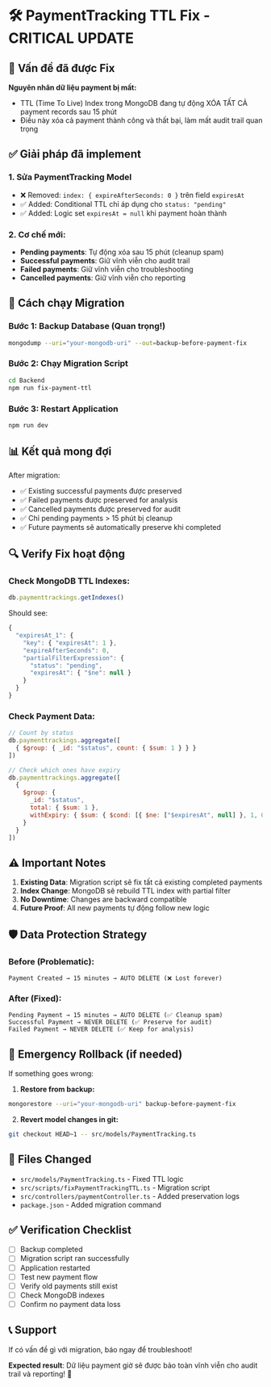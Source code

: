 # 🛠️ PaymentTracking TTL Fix - CRITICAL UPDATE

## 🚨 Vấn đề đã được Fix

**Nguyên nhân dữ liệu payment bị mất:**
- TTL (Time To Live) Index trong MongoDB đang tự động XÓA TẤT CẢ payment records sau 15 phút
- Điều này xóa cả payment thành công và thất bại, làm mất audit trail quan trọng

## ✅ Giải pháp đã implement

### 1. **Sửa PaymentTracking Model**
- ❌ Removed: `index: { expireAfterSeconds: 0 }` trên field `expiresAt`
- ✅ Added: Conditional TTL chỉ áp dụng cho `status: "pending"`
- ✅ Added: Logic set `expiresAt = null` khi payment hoàn thành

### 2. **Cơ chế mới:**
- **Pending payments**: Tự động xóa sau 15 phút (cleanup spam)
- **Successful payments**: Giữ vĩnh viễn cho audit trail
- **Failed payments**: Giữ vĩnh viễn cho troubleshooting
- **Cancelled payments**: Giữ vĩnh viễn cho reporting

## 🚀 Cách chạy Migration

### Bước 1: Backup Database (Quan trọng!)
```bash
mongodump --uri="your-mongodb-uri" --out=backup-before-payment-fix
```

### Bước 2: Chạy Migration Script
```bash
cd Backend
npm run fix-payment-ttl
```

### Bước 3: Restart Application
```bash
npm run dev
```

## 📊 Kết quả mong đợi

After migration:
- ✅ Existing successful payments được preserved
- ✅ Failed payments được preserved for analysis  
- ✅ Cancelled payments được preserved for audit
- ✅ Chỉ pending payments > 15 phút bị cleanup
- ✅ Future payments sẽ automatically preserve khi completed

## 🔍 Verify Fix hoạt động

### Check MongoDB TTL Indexes:
```javascript
db.paymenttrackings.getIndexes()
```

Should see:
```javascript
{
  "expiresAt_1": {
    "key": { "expiresAt": 1 },
    "expireAfterSeconds": 0,
    "partialFilterExpression": { 
      "status": "pending",
      "expiresAt": { "$ne": null }
    }
  }
}
```

### Check Payment Data:
```javascript
// Count by status
db.paymenttrackings.aggregate([
  { $group: { _id: "$status", count: { $sum: 1 } } }
])

// Check which ones have expiry
db.paymenttrackings.aggregate([
  { 
    $group: { 
      _id: "$status", 
      total: { $sum: 1 },
      withExpiry: { $sum: { $cond: [{ $ne: ["$expiresAt", null] }, 1, 0] } }
    } 
  }
])
```

## ⚠️ Important Notes

1. **Existing Data**: Migration script sẽ fix tất cả existing completed payments
2. **Index Change**: MongoDB sẽ rebuild TTL index with partial filter
3. **No Downtime**: Changes are backward compatible
4. **Future Proof**: All new payments tự động follow new logic

## 🛡️ Data Protection Strategy

### Before (Problematic):
```
Payment Created → 15 minutes → AUTO DELETE (❌ Lost forever)
```

### After (Fixed):
```
Pending Payment → 15 minutes → AUTO DELETE (✅ Cleanup spam)
Successful Payment → NEVER DELETE (✅ Preserve for audit)
Failed Payment → NEVER DELETE (✅ Keep for analysis)
```

## 🚨 Emergency Rollback (if needed)

If something goes wrong:

1. **Restore from backup:**
```bash
mongorestore --uri="your-mongodb-uri" backup-before-payment-fix
```

2. **Revert model changes in git:**
```bash
git checkout HEAD~1 -- src/models/PaymentTracking.ts
```

## 📝 Files Changed

- `src/models/PaymentTracking.ts` - Fixed TTL logic
- `src/scripts/fixPaymentTrackingTTL.ts` - Migration script
- `src/controllers/paymentController.ts` - Added preservation logs
- `package.json` - Added migration command

## ✅ Verification Checklist

- [ ] Backup completed
- [ ] Migration script ran successfully 
- [ ] Application restarted
- [ ] Test new payment flow
- [ ] Verify old payments still exist
- [ ] Check MongoDB indexes
- [ ] Confirm no payment data loss

## 📞 Support

If có vấn đề gì với migration, báo ngay để troubleshoot!

**Expected result**: Dữ liệu payment giờ sẽ được bảo toàn vĩnh viễn cho audit trail và reporting! 🎉 